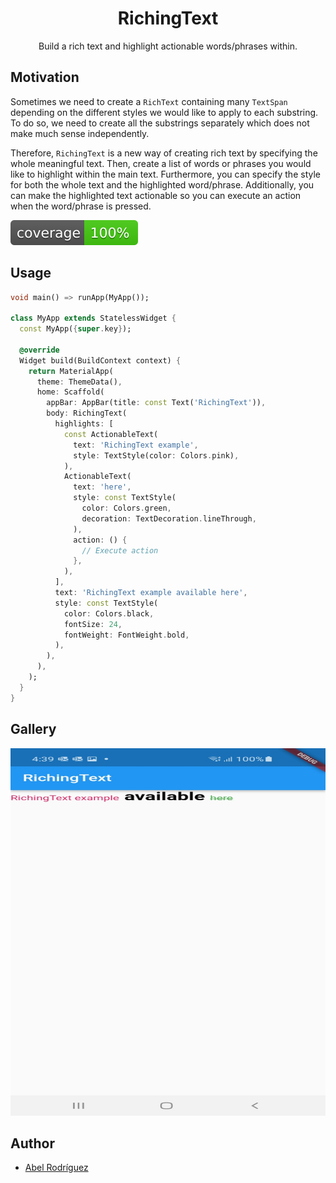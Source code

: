 # <div align="center">RichingText</div>

<div align="center">
    Build a rich text and highlight actionable words/phrases within.
</div>

## Motivation

Sometimes we need to create a `RichText` containing many `TextSpan` depending on
the different styles we would like to apply to each substring. To do so, we need
to create all the substrings separately which does not make much sense
independently.

Therefore, `RichingText` is a new way of creating rich text by specifying the
whole meaningful text. Then, create a list of words or phrases you would like
to highlight within the main text. Furthermore, you can specify the style for
both the whole text and the highlighted word/phrase. Additionally, you can
make the highlighted text actionable so you can execute an action when the
word/phrase is pressed.

[![coverage][coverage_badge]][coverage_badge]

## Usage

```dart
void main() => runApp(MyApp());

class MyApp extends StatelessWidget {
  const MyApp({super.key});

  @override
  Widget build(BuildContext context) {
    return MaterialApp(
      theme: ThemeData(),
      home: Scaffold(
        appBar: AppBar(title: const Text('RichingText')),
        body: RichingText(
          highlights: [
            const ActionableText(
              text: 'RichingText example',
              style: TextStyle(color: Colors.pink),
            ),
            ActionableText(
              text: 'here',
              style: const TextStyle(
                color: Colors.green,
                decoration: TextDecoration.lineThrough,
              ),
              action: () {
                // Execute action
              },
            ),
          ],
          text: 'RichingText example available here',
          style: const TextStyle(
            color: Colors.black,
            fontSize: 24,
            fontWeight: FontWeight.bold,
          ),
        ),
      ),
    );
  }
}
```

## Gallery

<p align="center">
  <img width="538" height="588" src="https://github.com/Abel1027/riching_text/raw/main/gallery/riching_text.jpg">
</p>

## Author

- [Abel Rodríguez](https://github.com/Abel1027)

[coverage_badge]: https://github.com/Abel1027/riching_text/raw/main/gallery/coverage_badge.svg
